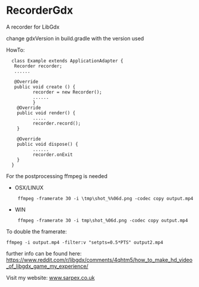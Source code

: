 # RecorderGdx

A recorder for LibGdx

change gdxVersion in build.gradle with the version used

HowTo:

      class Example extends ApplicationAdapter {
       Recorder recorder;
       ......
       
       @Override
       public void create () {
              recorder = new Recorder();
              ......
              }
        @Override
        public void render() {
              .....
              recorder.record();
        }  
        
        @Override
        public void dispose() {
              ......
              recorder.onExit
        }
      }


For the postprocessing ffmpeg is needed
 - OSX/LINUX
 
        ffmpeg -framerate 30 -i \tmp\shot_%%06d.png -codec copy output.mp4
 - WIN
 
        ffmpeg -framerate 30 -i tmp\shot_%06d.png -codec copy output.mp4

To double the framerate:

    ffmpeg -i output.mp4 -filter:v "setpts=0.5*PTS" output2.mp4


further info can be found here: https://www.reddit.com/r/libgdx/comments/4qhtm5/how_to_make_hd_video_of_libgdx_game_my_experience/

Visit my website: www.sarpex.co.uk
